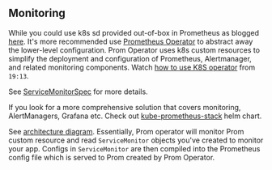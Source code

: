 ## Monitoring

While you could use k8s sd provided out-of-box in Prometheus as blogged [here](https://blog.sebastian-daschner.com/entries/prometheus-kubernetes-discovery). It's more recommended use [Prometheus Operator](https://prometheus-operator.dev/) to abstract away the lower-level configuration. Prom Operator uses k8s custom resources to simplify the deployment and configuration of Prometheus, Alertmanager, and related monitoring components. Watch [how to use K8S operator](https://www.youtube.com/watch?v=MuHPMXCGiLc) from `19:13`.

See [ServiceMonitorSpec](https://github.com/prometheus-operator/prometheus-operator/blob/master/Documentation/api.md#servicemonitorspec) for more details.

If you look for a more comprehensive solution that covers monitoring, AlertManagers, Grafana etc. Check out [kube-prometheus-stack](https://artifacthub.io/packages/helm/prometheus-community/kube-prometheus-stack) helm chart.

See [architecture diagram](https://github.com/prometheus-operator/prometheus-operator/blob/release/Documentation/custom-metrics-elements.png). Essentially, Prom operator will monitor Prom custom resource and read `ServiceMonitor` objects you've created to monitor your app. Configs in `ServiceMonitor` are then compiled into the Prometheus config file which is served to Prom created by Prom Operator.
